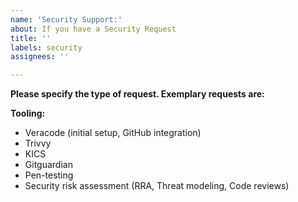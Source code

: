 ```yaml
---
name: 'Security Support:'
about: If you have a Security Request
title: ''
labels: security
assignees: ''

---
```


**Please specify the type of request. Exemplary requests are:**

**Tooling:**   

* Veracode (initial setup, GitHub integration)
* Trivvy
* KICS
* Gitguardian
* Pen-testing
* Security risk assessment (RRA, Threat modeling, Code reviews)
